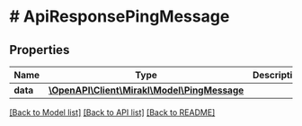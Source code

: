 # # ApiResponsePingMessage

## Properties

Name | Type | Description | Notes
------------ | ------------- | ------------- | -------------
**data** | [**\OpenAPI\Client\Mirakl\Model\PingMessage**](PingMessage.md) |  |

[[Back to Model list]](../../README.md#models) [[Back to API list]](../../README.md#endpoints) [[Back to README]](../../README.md)
